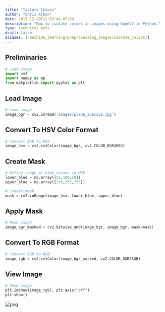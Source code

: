 ```yaml
---
title: "Isolate Colors"
author: "Chris Albon"
date: 2017-12-20T11:53:49-07:00
description: "How to isolate colors in images using OpenCV in Python."
type: technical_note
draft: false
aliases: [/machine_learning/preprocessing_images/isolate_colors/]
---
```

## Preliminaries


```python
# Load image
import cv2
import numpy as np
from matplotlib import pyplot as plt
```

## Load Image


```python
# Load image
image_bgr = cv2.imread('images/plane_256x256.jpg')
```

## Convert To HSV Color Format


```python
# Convert BGR to HSV
image_hsv = cv2.cvtColor(image_bgr, cv2.COLOR_BGR2HSV)
```

## Create Mask


```python
# Define range of blue values in HSV
lower_blue = np.array([50,100,50])
upper_blue = np.array([130,255,255])

# Create mask
mask = cv2.inRange(image_hsv, lower_blue, upper_blue)
```

## Apply Mask


```python
# Mask image
image_bgr_masked = cv2.bitwise_and(image_bgr, image_bgr, mask=mask)
```

## Convert To RGB Format


```python
# Convert BGR to RGB
image_rgb = cv2.cvtColor(image_bgr_masked, cv2.COLOR_BGR2RGB)
```

## View Image


```python
# Show image
plt.imshow(image_rgb), plt.axis("off")
plt.show()
```


![png](isolate_colors_14_0.png)

